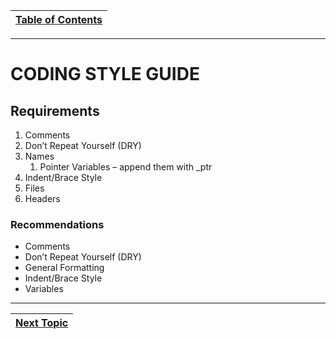 |[Table of Contents](/00-Table-of-Contents.md)|
|---|

---
# CODING STYLE GUIDE

## Requirements
1. Comments
2. Don’t Repeat Yourself (DRY)
3. Names
    1. Pointer Variables – append them with _ptr
4. Indent/Brace Style
5. Files
6. Headers


### Recommendations

* Comments
* Don’t Repeat Yourself (DRY)
* General Formatting
* Indent/Brace Style
* Variables

---

|[Next Topic](/11_Pointers_Arrays/02_definitions.md)|
|---|
